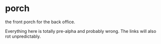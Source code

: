 porch
=====

the front porch for the back office.

Everything here is totally pre-alpha and probably wrong. The links will also rot unpredictably. 


